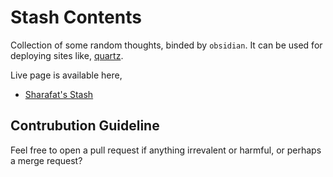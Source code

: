 # Stash Contents

Collection of some random thoughts, binded by `obsidian`. It can be used for deploying sites like, [quartz](https://quartz.jzhao.xyz/). 

Live page is available here,
- [Sharafat's Stash](https://sharafat.is-a.dev/stash/)

## Contrubution Guideline

Feel free to open a pull request if anything irrevalent or harmful, or perhaps a merge request?
